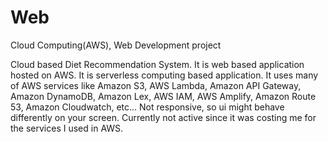 # Web
Cloud Computing(AWS), Web Development project

Cloud based Diet Recommendation System. It is web based application hosted on AWS. It is serverless computing based application. It uses many of AWS services like Amazon S3, AWS Lambda, Amazon API Gateway, 
Amazon DynamoDB, Amazon Lex, AWS IAM, AWS Amplify, Amazon Route 53, Amazon Cloudwatch, etc...
Not responsive, so ui might behave differently on your screen. Currently not active since it was costing me for the services I used in AWS.
